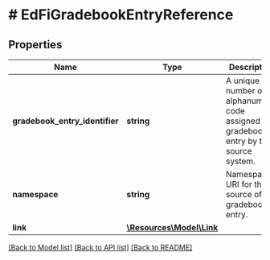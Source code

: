 # # EdFiGradebookEntryReference

## Properties

Name | Type | Description | Notes
------------ | ------------- | ------------- | -------------
**gradebook_entry_identifier** | **string** | A unique number or alphanumeric code assigned to a gradebook entry by the source system. |
**namespace** | **string** | Namespace URI for the source of the gradebook entry. |
**link** | [**\Resources\Model\Link**](Link.md) |  | [optional]

[[Back to Model list]](../../README.md#models) [[Back to API list]](../../README.md#endpoints) [[Back to README]](../../README.md)
